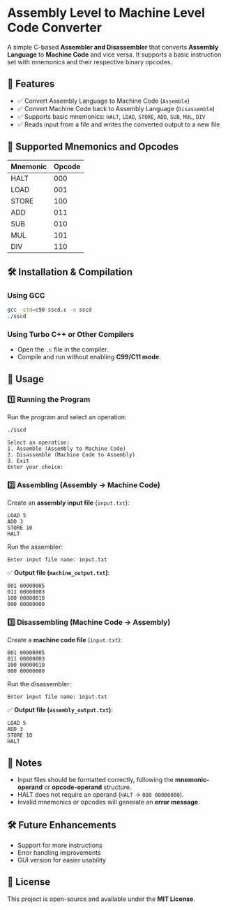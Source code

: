 
# Assembly Level to Machine Level Code Converter 

A simple C-based **Assembler and Disassembler** that converts **Assembly Language** to **Machine Code** and vice versa. It supports a basic instruction set with mnemonics and their respective binary opcodes.

## 🚀 Features
- ✅ Convert Assembly Language to Machine Code (`Assemble`)
- ✅ Convert Machine Code back to Assembly Language (`Disassemble`)
- ✅ Supports basic mnemonics: `HALT`, `LOAD`, `STORE`, `ADD`, `SUB`, `MUL`, `DIV`
- ✅ Reads input from a file and writes the converted output to a new file

## 📂 Supported Mnemonics and Opcodes
| Mnemonic | Opcode |
|----------|--------|
| HALT     | 000    |
| LOAD     | 001    |
| STORE    | 100    |
| ADD      | 011    |
| SUB      | 010    |
| MUL      | 101    |
| DIV      | 110    |

## 🛠️ Installation & Compilation
### **Using GCC**
```sh
gcc -std=c90 sscd.c -o sscd
./sscd
```
### **Using Turbo C++ or Other Compilers**
- Open the `.c` file in the compiler.
- Compile and run without enabling **C99/C11 mode**.

## 📜 Usage
### **1️⃣ Running the Program**
Run the program and select an operation:
```sh
./sscd
```
```
Select an operation:
1. Assemble (Assembly to Machine Code)
2. Disassemble (Machine Code to Assembly)
3. Exit
Enter your choice: 
```

### **2️⃣ Assembling (Assembly → Machine Code)**
Create an **assembly input file** (`input.txt`):
```
LOAD 5
ADD 3
STORE 10
HALT
```
Run the assembler:
```
Enter input file name: input.txt
```
✅ **Output file (`machine_output.txt`)**:
```
001 00000005
011 00000003
100 00000010
000 00000000
```

### **3️⃣ Disassembling (Machine Code → Assembly)**
Create a **machine code file** (`input.txt`):
```
001 00000005
011 00000003
100 00000010
000 00000000
```
Run the disassembler:
```
Enter input file name: input.txt
```
✅ **Output file (`assembly_output.txt`)**:
```
LOAD 5
ADD 3
STORE 10
HALT
```

## 📝 Notes
- Input files should be formatted correctly, following the **mnemonic-operand** or **opcode-operand** structure.
- HALT does not require an operand (`HALT` → `000 00000000`).
- Invalid mnemonics or opcodes will generate an **error message**.

## 🛠️ Future Enhancements
- Support for more instructions
- Error handling improvements
- GUI version for easier usability

## 📄 License
This project is open-source and available under the **MIT License**.



